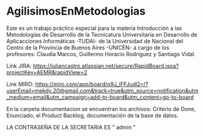 # AgilisimosEnMetodologias

Este es un trabajo práctico especial para la materia Introducción a las Metodologías de Desarrollo de la Tecnicatura Universitaria en Desarrollo de Aplicacciones Informáticas -TUDAI- de la Universidad de Nacional del Centro de la Provincia de Buenos Aires -UNICEN- a cargo de los profesores: Claudia Marcos, Guillermo Horacio Rodriguez y Santiago Vidal.

Link JIRA: https://juliancastro.atlassian.net/secure/RapidBoard.jspa?projectKey=AEMR&rapidView=2

Link MIRO: https://miro.com/app/board/o9J_lFFJudQ=/?userEmail=mekdy.20@gmail.com&track=true&utm_source=notification&utm_medium=email&utm_campaign=add-to-board&utm_content=go-to-board

En la carpeta documentacion se encuentran los archivos: Criterio de Done, Enunciado, el Product Backlog, documentación de la base de datos.

LA CONTRASEÑA DE LA SECRETARIA ES  " admin "